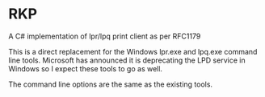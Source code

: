 # RKP
A C# implementation of lpr/lpq print client as per RFC1179

This is a direct replacement for the Windows lpr.exe and lpq.exe command line tools. Microsoft has announced it is deprecating the LPD service in Windows so I expect these tools to go as well.

The command line options are the same as the existing tools.
